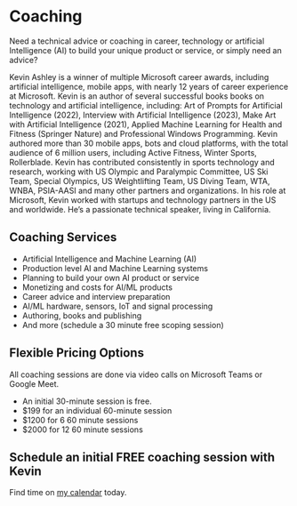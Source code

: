 # Coaching

Need a technical advice or coaching in career, technology or artificial Intelligence (AI) to build your unique product or service, or simply need an advice? 

Kevin Ashley is a winner of multiple Microsoft career awards, including artificial intelligence, mobile apps, with nearly 12 years of career experience at Microsoft. Kevin is an author of several successful books books on technology and artificial intelligence, including: Art of Prompts for Artificial Intelligence (2022), Interview with Artificial Intelligence (2023), Make Art with Artificial Intelligence (2021), Applied Machine Learning for Health and Fitness (Springer Nature) and Professional Windows Programming. Kevin authored more than 30 mobile apps, bots and cloud platforms, with the total audience of 6 million users, including Active Fitness, Winter Sports, Rollerblade. Kevin has contributed consistently in sports technology and research, working with US Olympic and Paralympic Committee, US Ski Team, Special Olympics, US Weightlifting Team, US Diving Team, WTA, WNBA, PSIA-AASI and many other partners and organizations. In his role at Microsoft, Kevin worked with startups and technology partners in the US and worldwide. He’s a passionate technical speaker, living in California.

## Coaching Services

- Artificial Intelligence and Machine Learning (AI)
- Production level AI and Machine Learning systems
- Planning to build your own AI product or service
- Monetizing and costs for AI/ML products
- Career advice and interview preparation
- AI/ML hardware, sensors, IoT and signal processing
- Authoring, books and publishing
- And more (schedule a 30 minute free scoping session)

## Flexible Pricing Options

All coaching sessions are done via video calls on Microsoft Teams or Google Meet.

- An initial 30-minute session is free.
- $199 for an individual 60-minute session
- $1200 for 6 60 minute sessions
- $2000 for 12 60 minute sessions

## Schedule an initial FREE coaching session with Kevin

Find time on [my calendar](https://calendly.com/askainow/kevin-ashley-30-min) today.